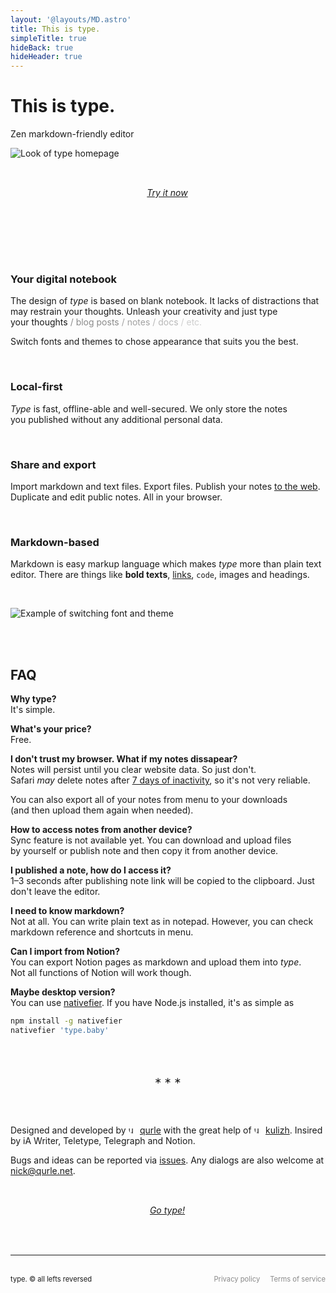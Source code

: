 ```yaml
---
layout: '@layouts/MD.astro'
title: This is type.
simpleTitle: true
hideBack: true
hideHeader: true
---
```

# This is type.

Zen markdown-friendly editor

![Look of type homepage](/hello/hero-image.webp)

<div class="center"><a class="primary button" href='/'><i>Try it now</i></a></div>

<br/><br/><br/>

### Your digital notebook

The design of *type* is based on blank notebook. It lacks of distractions that may restrain your thoughts. Unleash your creativity and just type your thoughts 
<span style="opacity: .5">/ blog posts </span>
<span style="opacity: .4">/ notes </span>
<span style="opacity: .3">/ docs </span>
<span style="opacity: .2">/ etc. </span>

Switch fonts and themes to chose appearance that suits you the best.

<br/>

### Local-first

*Type* is fast, offline-able and well-secured. We only store the notes you published without any additional personal data.

<br/>

### Share and export

Import markdown and text files. Export files. Publish your notes [to the web](/note/example). Duplicate and edit public notes. All in your browser.

<br/>

### Markdown-based

Markdown is easy markup language which makes *type* more than plain text editor. There are things like **bold texts**, [links](http://type.baby), `code`, images and headings.

<br/>

![Example of switching font and theme](/hello/appearance.webp)

<br/><br/>

## FAQ

**Why type?**  
It's simple.

**What's your price?**  
Free.

**I don't trust my browser. What if my notes dissapear?**  
Notes will persist until you clear website data. So just don't.  
Safari *may* delete notes after [7 days of inactivity](https://webkit.org/tracking-prevention/#:~:text=to%2024%20hours.-,7%2DDay%20Cap%20on%20All%20Script%2DWriteable%20Storage,-Trackers%20executing%20script), so it's not very reliable.

You can also export all of your notes from menu to your downloads (and then upload them again when needed).

**How to access notes from another device?**  
Sync feature is not available yet. You can download and upload files by yourself or publish note and then copy it from another device. 

**I published a note, how do I access it?**  
1–3 seconds after publishing note link will be copied to the clipboard. Just don't leave the editor.

**I need to know markdown?**  
Not at all. You can write plain text as in notepad. However, you can check markdown reference and shortcuts in menu.

**Can I import from Notion?**  
You can export Notion pages as markdown and upload them into *type*. Not all functions of Notion will work though.


**Maybe desktop version?**  
You can use [nativefier](https://github.com/nativefier/nativefier). If you have Node.js installed, it's as simple as
```sh
npm install -g nativefier
nativefier 'type.baby'
```

<br/>
<div class="center">∗ ∗ ∗</div>
<br/>

Designed and developed by [<img alt="userpic of qurle" src="https://avatars.githubusercontent.com/u/32414396?v=4" class="avatar">qurle](https://qurle.net) with the great help of [<img alt="userpic of qurle" src="https://avatars.githubusercontent.com/u/32977836?v=4" class="avatar">kulizh](https://kulizh.ru). 
Insired by iA Writer, Teletype, Telegraph and Notion.

Bugs and ideas can be reported via [issues](https://github.com/qurle/type/issues). Any dialogs are also welcome at [nick@qurle.net](mailto:nick@qurle.net?subject=type.).

<div class="center"><a class="primary button" href='/'><i>Go type!</i></a></div>

<br/>

---
<br/>
<!-- <br/>
<div class="divider">∗ ∗ ∗</div>
<br/> -->

<footer><span><a href="/">type</a>. ©️ all lefts reversed</span><div class="legal"><a href="/privacy">Privacy policy</a><a href="/terms">Terms of service</a></footer>

<style>
	a > i {
		position: relative;
		left: -1px;
	}
	.blocks {
		padding-top: 4rem;
	}

	.caption {
		opacity: .5; 
		font-size: .8em;
	}

	.avatar {
		position: relative;
		bottom: 0.2em;

		height: 1em;
		width: auto;
		border-radius: 999px;
		vertical-align: bottom;

		margin-right: .5ch;
	}

	.center {
		display: flex;
		width: 100%;
		justify-content: center;
		align-items: center;
		text-align: center; 
		padding: 2rem 0;
	}

	footer {
		display: flex;
		gap: 2rem;
		justify-content: space-between;
		flex-wrap: wrap;

		font-size: 0.8em;
	}

	footer a {
		text-decoration: none !important;
	}

	.legal {
		display: flex;
		gap: 1rem;
	}
	
	.legal a {
		opacity: .5;
		transition: opacity 175ms var(--transition-easing);
	}

	.legal a:hover {
		opacity: .75;
	}
</style>
